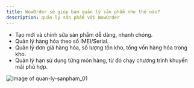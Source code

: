 ```yaml
---
title: WowOrder sẽ giúp bạn quản lý sản phẩm như thế nào?
description: quản lý sản phẩm với WowOrder
---
```


- Tạo mới và chỉnh sữa sản phẩm dễ dàng, nhanh chóng.
- Quản lý hàng hóa theo số IMEI/Serial.
- Quản lý đơn giá hàng hóa, số lượng tồn kho, tổng vốn hàng hóa trong kho.
- Quản lý hạn sử dụng từng món hàng, từ đó chạy chương trình khuyến mãi phù hợp.

![Image of quan-ly-sanpham_01](https://woworder.net/img/huong_dan/sanpham_01.PNG)